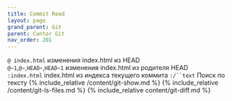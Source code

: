 ```yaml
---
title: Commit Read
layout: page
grand_parent: Git
parent: Cantor Git
nav_order: 201
---
```

`@ index.html` изменения index.html из HEAD  
`@~1`,`@~`,`HEAD~`,`HEAD~1` изменения index.html из родителя HEAD  
`:index.html` index.html из индекса текущего коммита
`:/``text` Поиск по тексту
{% include_relative /content/git-show.md %}
{% include_relative /content/git-ls-files.md %}
{% include_relative content/git-diff.md %} 